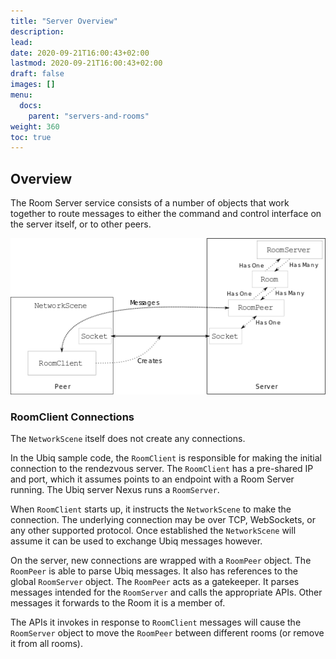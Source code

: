 ```yaml
---
title: "Server Overview"
description: 
lead: 
date: 2020-09-21T16:00:43+02:00
lastmod: 2020-09-21T16:00:43+02:00
draft: false
images: []
menu:
  docs:
    parent: "servers-and-rooms"
weight: 360
toc: true
---
```


## Overview

The Room Server service consists of a number of objects that work together to route messages to either the command and control interface on the server itself, or to other peers.

![overview](overview.png)

### RoomClient Connections

The `NetworkScene` itself does not create any connections.

In the Ubiq sample code, the `RoomClient` is responsible for making the initial connection to the rendezvous server. The `RoomClient` has a pre-shared IP and port, which it assumes points to an endpoint with a Room Server running. The Ubiq server Nexus runs a `RoomServer`.

When `RoomClient` starts up, it instructs the `NetworkScene` to make the connection. The underlying connection may be over TCP, WebSockets, or any other supported protocol. Once established the `NetworkScene` will assume it can be used to exchange Ubiq messages however.

On the server, new connections are wrapped with a `RoomPeer` object. The `RoomPeer` is able to parse Ubiq messages. It also has references to the global `RoomServer` object. The `RoomPeer` acts as a gatekeeper. It parses messages intended for the `RoomServer` and calls the appropriate APIs. Other messages it forwards to the Room it is a member of.

The APIs it invokes in response to `RoomClient` messages will cause the `RoomServer` object to move the `RoomPeer` between different rooms (or remove it from all rooms).